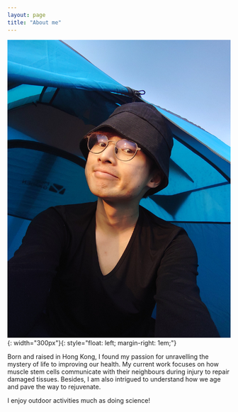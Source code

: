 ```yaml
---
layout: page
title: "About me"
---
```


![timmy](assets/20220107_170548.JPG){: width="300px"}{: style="float: left; margin-right: 1em;"}

Born and raised in Hong Kong, I found my passion for unravelling the mystery of life to improving our health. My current work focuses on how muscle stem cells communicate with their neighbours during injury to repair damaged tissues. Besides, I am also intrigued to understand how we age and pave the way to rejuvenate. 

I enjoy outdoor activities much as doing science!
